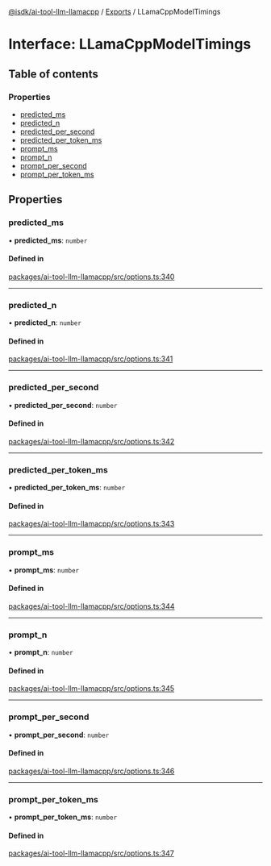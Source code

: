 [@isdk/ai-tool-llm-llamacpp](../README.md) / [Exports](../modules.md) / LLamaCppModelTimings

# Interface: LLamaCppModelTimings

## Table of contents

### Properties

- [predicted\_ms](LLamaCppModelTimings.md#predicted_ms)
- [predicted\_n](LLamaCppModelTimings.md#predicted_n)
- [predicted\_per\_second](LLamaCppModelTimings.md#predicted_per_second)
- [predicted\_per\_token\_ms](LLamaCppModelTimings.md#predicted_per_token_ms)
- [prompt\_ms](LLamaCppModelTimings.md#prompt_ms)
- [prompt\_n](LLamaCppModelTimings.md#prompt_n)
- [prompt\_per\_second](LLamaCppModelTimings.md#prompt_per_second)
- [prompt\_per\_token\_ms](LLamaCppModelTimings.md#prompt_per_token_ms)

## Properties

### predicted\_ms

• **predicted\_ms**: `number`

#### Defined in

[packages/ai-tool-llm-llamacpp/src/options.ts:340](https://github.com/isdk/ai-tool-llm-llamacpp.js/blob/8d7f422680a03aca61459cc880de8b88af3516c6/src/options.ts#L340)

___

### predicted\_n

• **predicted\_n**: `number`

#### Defined in

[packages/ai-tool-llm-llamacpp/src/options.ts:341](https://github.com/isdk/ai-tool-llm-llamacpp.js/blob/8d7f422680a03aca61459cc880de8b88af3516c6/src/options.ts#L341)

___

### predicted\_per\_second

• **predicted\_per\_second**: `number`

#### Defined in

[packages/ai-tool-llm-llamacpp/src/options.ts:342](https://github.com/isdk/ai-tool-llm-llamacpp.js/blob/8d7f422680a03aca61459cc880de8b88af3516c6/src/options.ts#L342)

___

### predicted\_per\_token\_ms

• **predicted\_per\_token\_ms**: `number`

#### Defined in

[packages/ai-tool-llm-llamacpp/src/options.ts:343](https://github.com/isdk/ai-tool-llm-llamacpp.js/blob/8d7f422680a03aca61459cc880de8b88af3516c6/src/options.ts#L343)

___

### prompt\_ms

• **prompt\_ms**: `number`

#### Defined in

[packages/ai-tool-llm-llamacpp/src/options.ts:344](https://github.com/isdk/ai-tool-llm-llamacpp.js/blob/8d7f422680a03aca61459cc880de8b88af3516c6/src/options.ts#L344)

___

### prompt\_n

• **prompt\_n**: `number`

#### Defined in

[packages/ai-tool-llm-llamacpp/src/options.ts:345](https://github.com/isdk/ai-tool-llm-llamacpp.js/blob/8d7f422680a03aca61459cc880de8b88af3516c6/src/options.ts#L345)

___

### prompt\_per\_second

• **prompt\_per\_second**: `number`

#### Defined in

[packages/ai-tool-llm-llamacpp/src/options.ts:346](https://github.com/isdk/ai-tool-llm-llamacpp.js/blob/8d7f422680a03aca61459cc880de8b88af3516c6/src/options.ts#L346)

___

### prompt\_per\_token\_ms

• **prompt\_per\_token\_ms**: `number`

#### Defined in

[packages/ai-tool-llm-llamacpp/src/options.ts:347](https://github.com/isdk/ai-tool-llm-llamacpp.js/blob/8d7f422680a03aca61459cc880de8b88af3516c6/src/options.ts#L347)
